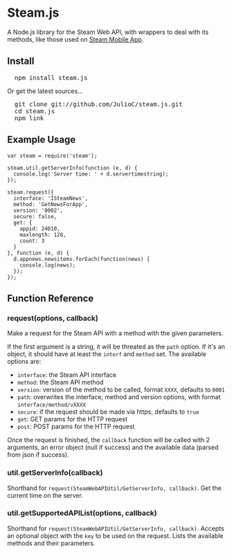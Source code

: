 # Steam.js

A Node.js library for the Steam Web API, with wrappers to deal with its methods, like those used on [Steam Mobile App](http://store.steampowered.com/mobile).

## Install

<pre>
  npm install steam.js
</pre>

Or get the latest sources...

<pre>
  git clone git://github.com/JulioC/steam.js.git 
  cd steam.js
  npm link
</pre>

## Example Usage

```
var steam = require('steam');

steam.util.getServerInfo(function (e, d) {
  console.log('Server time: ' + d.servertimestring);
});

steam.request({
  interface: 'ISteamNews',
  method: 'GetNewsForApp',
  version: '0002',
  secure: false,
  get: {
    appid: 24010,
    maxlength: 128,
    count: 3
  }
}, function (e, d) {
  d.appnews.newsitems.forEach(function(news) {
    console.log(news);
  });
});

```

## Function Reference

### request(options, callback)

Make a request for the Steam API with a method with the given parameters.

If the first argument is a string, it will be threated as the `path` option. If it's an object, it should have at least the `interf` and `method` set. The available options are:

* `interface`: the Steam API interface
* `method`: the Steam API method 
* `version`: version of the method to be called, format `XXXX`, defaults to `0001`
* `path`: overwrites the interface, method and version options, with format `interface/method/vXXXX`
* `secure`: if the request should be made via https, defaults to `true`
* `get`: GET params for the HTTP request
* `post`: POST params for the HTTP request

Once the request is finished, the `callback` function will be called with 2 arguments, an error object (null if success) and the available data (parsed from json if success).

### util.getServerInfo(callback)

Shorthand for `request(SteamWebAPIUtil/GetServerInfo, callback)`. Get the current time on the server.

### util.getSupportedAPIList(options, callback)

Shorthand for `request(SteamWebAPIUtil/GetServerInfo, callback)`. Accepts an optional object with the `key` to be used on the request. Lists the available methods and their parameters.
